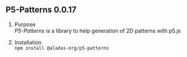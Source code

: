 ## P5-Patterns 0.0.17
1. Purpose\
   _P5-Patterns_ is a library to help generation of 2D patterns with p5.js
      
	
3. Installation  
   `npm install @aladas-org/p5-patterns`    